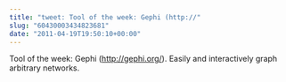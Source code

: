 ```yaml
---
title: "tweet: Tool of the week: Gephi (http://"
slug: "60430003434823681"
date: "2011-04-19T19:50:10+00:00"
---
```

Tool of the week: Gephi (http://gephi.org/). Easily and interactively graph arbitrary networks.